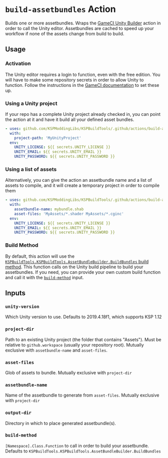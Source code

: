 `build-assetbundles` Action
===========================

Builds one or more assetbundles. Wraps the [GameCI Unity Builder](https://github.com/marketplace/actions/unity-builder) action in order to call the Unity editor. Assetbundles are cached to speed up your workflow if none of the assets change from build to build.

## Usage

### Activation
The Unity editor requires a login to function, even with the free edition. You will have to make some repository secrets in order to allow Unity to function. Follow the instructions in the [GameCI documentation](https://game.ci/docs/github/activation) to set these up.

### Using a Unity project
If your repo has a complete Unity project already checked in, you can point the action at it and have it build all your defined asset bundles.

```yaml
- uses: github.com/KSPModdingLibs/KSPBuildTools/.github/actions/build-assetbundles@main
  with: 
    project-path: 'MyUnityProject'
  env:
    UNITY_LICENSE: ${{ secrets.UNITY_LICENSE }}
    UNITY_EMAIL: ${{ secrets.UNITY_EMAIL }}
    UNITY_PASSWORD: ${{ secrets.UNITY_PASSWORD }}
```
### Using a list of assets
Alternatively, you can give the action an assetbundle name and a list of assets to compile, and it will create a temporary project in order to compile them

```yaml
- uses: github.com/KSPModdingLibs/KSPBuildTools/.github/actions/build-assetbundles@main
  with: 
    assetbundle-name: mybundle.shab
    asset-files: 'MyAssets/*.shader MyAssets/*.cginc'
  env:
    UNITY_LICENSE: ${{ secrets.UNITY_LICENSE }}
    UNITY_EMAIL: ${{ secrets.UNITY_EMAIL }}
    UNITY_PASSWORD: ${{ secrets.UNITY_PASSWORD }}
```

### Build Method
By default, this action will use the [`KSPBuildTools.KSPBuildTools.AssetBundleBuilder.BuildBundles` build method](AssetBundleBuilder.cs). This function calls on the Unity build pipeline to build your assetbundles. If you need, you can provide your own custom build function and call it with the [`build-method`](#build-method-1) input.

## Inputs

### `unity-version`

  Which Unity version to use. Defaults to 2019.4.18f1, which supports KSP 1.12

### `project-dir`

  Path to an existing Unity project (the folder that contains "Assets"). Must be relative to `github.workspace` (usually your repository root). Mutually exclusive with `assetbundle-name` and `asset-files`.

### `asset-files`

  Glob of assets to bundle. Mutually exclusive with `project-dir`

### `assetbundle-name`

  Name of the assetbundle to generate from `asset-files`. Mutually exclusive with `project-dir`

### `output-dir`

  Directory in which to place generated assetbundle(s).

### `build-method`

  `[Namespace].Class.Function` to call in order to build your assetbundle. Defaults to `KSPBuildTools.KSPBuildTools.AssetBundleBuilder.BuildBundles`